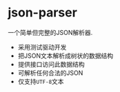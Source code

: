 # json-parser
一个简单但完整的JSON解析器.
* 采用测试驱动开发
* 把JSON文本解析成树状的数据结构
* 提供接口访问此数据结构
* 可解析任何合法的JSON
* 仅支持`UTF-8`文本
